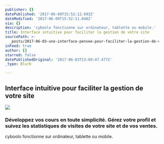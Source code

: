```yaml
---
publisher: {}
datePublished: '2017-06-09T15:52:12.693Z'
dateModified: '2017-06-09T15:52:11.048Z'
via: {}
description: 'cyboolo fonctionne sur ordinateur, tablette ou mobile.'
title: Interface intuitive pour faciliter la gestion de votre site
sourcePath: >-
  _posts/2017-06-03-une-interface-pensee-pour-faciliter-la-gestion-de-votre-espa.md
inFeed: true
author: []
starred: false
datePublishedOriginal: '2017-06-03T13:09:47.477Z'
_type: Blurb

---
```

## **Interface intuitive pour faciliter la gestion de votre site**
![](https://the-grid-user-content.s3-us-west-2.amazonaws.com/52f2d4f3-440c-46a4-9b2c-386828c992d6.gif)

### Développez vos cours en toute simplicité. Gérez votre profil et suivez les statistiques de visites de votre site et de vos ventes.

cyboolo fonctionne sur ordinateur, tablette ou mobile.
